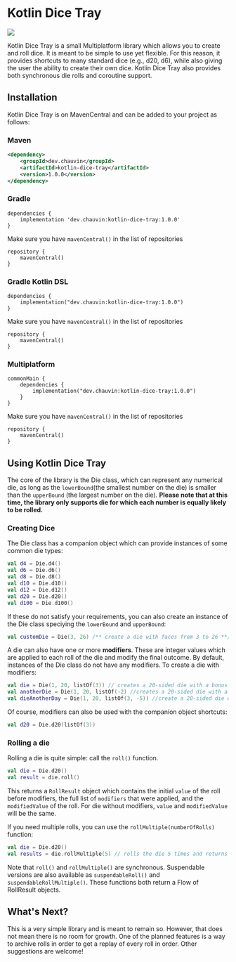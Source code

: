 # Kotlin Dice Tray
<img src="https://img.shields.io/maven-central/v/dev.chauvin/kotlin-dice-tray">

Kotlin Dice Tray is a small Multiplatform library which allows you to create and roll dice. It is meant to be simple to use yet flexible. For this reason,
it provides shortcuts to many standard dice (e.g., d20, d6), while also giving the user the ability to create their own dice. Kotlin Dice Tray also
provides both synchronous die rolls and coroutine support.

## Installation
Kotlin Dice Tray is on MavenCentral and can be added to your project as follows:

### Maven
``` xml
<dependency>
    <groupId>dev.chauvin</groupId>
    <artifactId>kotlin-dice-tray</artifactId>
    <version>1.0.0</version>
</dependency>
```

### Gradle
```
dependencies {
    implementation 'dev.chauvin:kotlin-dice-tray:1.0.0'
}
```
Make sure you have <code>mavenCentral()</code> in the list of repositories
```
repository {
    mavenCentral()
}
```

### Gradle Kotlin DSL
```
dependencies {
    implementation("dev.chauvin:kotlin-dice-tray:1.0.0")
}
```

Make sure you have <code>mavenCentral()</code> in the list of repositories
```
repository {
    mavenCentral()
}
```

### Multiplatform
```
commonMain {
    dependencies {
        implementation("dev.chauvin:kotlin-dice-tray:1.0.0")
    }
}
```

Make sure you have <code>mavenCentral()</code> in the list of repositories
```
repository {
    mavenCentral()
}
```
## Using Kotlin Dice Tray
The core of the library is the Die class, which can represent any numerical die, as long as the <code>lowerBound</code>(the smallest number on the die)
is smaller than the <code>upperBound</code> (the largest number on the die). **Please note that at this time, the library only supports die for which each
number is equally likely to be rolled.**

### Creating Dice

The Die class has a companion object which can provide instances of some common die types:
``` kotlin
val d4 = Die.d4()
val d6 = Die.d6()
val d8 = Die.d8()
val d10 = Die.d10()
val d12 = Die.d12()
val d20 = Die.d20()
val d100 = Die.d100()
```

If these do not satisfy your requirements, you can also create an instance of the Die class speciying the <code>lowerBound</code> and <code>upperBound</code>:
``` kotlin
val customDie = Die(3, 26) /** create a die with faces from 3 to 26 **/
```

A die can also have one or more **modifiers**. These are integer values which are applied to each roll of the die and modify the final outcome.
By default, instances of the Die class do not have any modifiers. To create a die with modifiers:

``` kotlin
val die = Die(1, 20, listOf(3)) // creates a 20-sided die with a bonus +3 to every roll.
val anotherDie = Die(1, 20, listOf(-2) //creates a 20-sided die with a minus 2 to every roll.
val dieAnotherDay = Die(1, 20, listOf(3, -5)) //create a 20-sided die with a minute 2 to every roll (+3, -5).
```

Of course, modifiers can also be used with the companion object shortcuts:
```kotlin
val d20 = Die.d20(listOf(3))
```

### Rolling a die
Rolling a die is quite simple: call the <code>roll()</code> function.
``` kotlin
val die = Die.d20()
val result = die.roll()
```

This returns a <code>RollResult</code> object which contains the initial <code>value</code> of the roll before modifiers, the full list of
<code>modifiers</code> that were applied, and the <code>modifiedValue</code> of the roll. For die without modifiers, <code>value</code>
and <code>modifiedValue</code> will be the same.

If you need multiple rolls, you can use the <code>rollMultiple(numberOfRolls)</code> function:
``` kotlin
val die = Die.d20()
val results = die.rollMultiple(5) // rolls the die 5 times and returns a list of RollResult objects.
```
Note that <code>roll()</code> and <code>rollMultiple()</code> are synchronous. Suspendable versions are also available as <code>suspendableRoll()</code> and
<code>suspendableRollMultiple()</code>. These functions both return a Flow of RollResult objects.

## What's Next?
This is a very simple library and is meant to remain so. However, that does not mean there is no room for growth. One of the planned features is
a way to archive rolls in order to get a replay of every roll in order. Other suggestions are welcome!